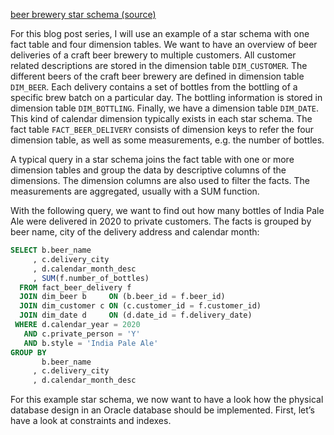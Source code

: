 [beer brewery star schema (source)](https://danischnider.wordpress.com/2022/11/10/star-schema-design-in-oracle-fundamentals/)

For this blog post series, I will use an example of a star schema with one fact table and four dimension tables. We want to have an overview of beer deliveries of a craft beer brewery to multiple customers. All customer related descriptions are stored in the dimension table `DIM_CUSTOMER`. The different beers of the craft beer brewery are defined in dimension table `DIM_BEER`. Each delivery contains a set of bottles from the bottling of a specific brew batch on a particular day. The bottling information is stored in dimension table `DIM_BOTTLING`. Finally, we have a dimension table `DIM_DATE`. This kind of calendar dimension typically exists in each star schema. The fact table `FACT_BEER_DELIVERY` consists of dimension keys to refer the four dimension table, as well as some measurements, e.g. the number of bottles.

A typical query in a star schema joins the fact table with one or more dimension tables and group the data by descriptive columns of the dimensions. The dimension columns are also used to filter the facts. The measurements are aggregated, usually with a SUM function.

With the following query, we want to find out how many bottles of India Pale Ale were delivered in 2020 to private customers. The facts is grouped by beer name, city of the delivery address and calendar month:

~~~sql 
SELECT b.beer_name
     , c.delivery_city
     , d.calendar_month_desc
     , SUM(f.number_of_bottles)
  FROM fact_beer_delivery f
  JOIN dim_beer b     ON (b.beer_id = f.beer_id)
  JOIN dim_customer c ON (c.customer_id = f.customer_id)
  JOIN dim_date d     ON (d.date_id = f.delivery_date)
 WHERE d.calendar_year = 2020
   AND c.private_person = 'Y'
   AND b.style = 'India Pale Ale'
GROUP BY 
       b.beer_name
     , c.delivery_city
     , d.calendar_month_desc
~~~
 
For this example star schema, we now want to have a look how the physical database design in an Oracle database should be implemented. First, let’s have a look at constraints and indexes.


